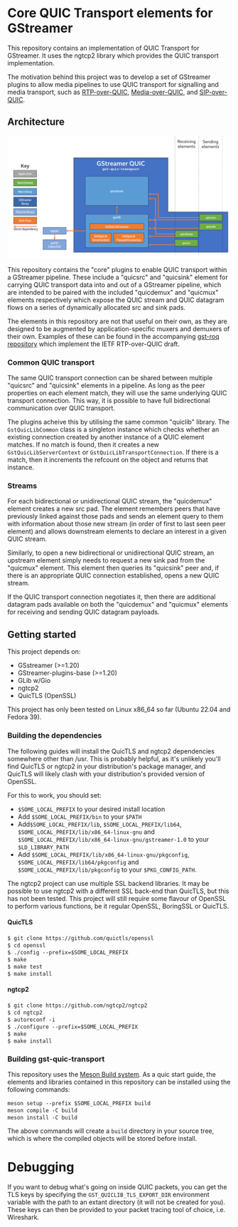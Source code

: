 # Core QUIC Transport elements for GStreamer

This repository contains an implementation of QUIC Transport for GStreamer. It 
uses the ngtcp2 library which provides the QUIC transport implementation.

The motivation behind this project was to develop a set of GStreamer plugins to
allow media pipelines to use QUIC transport for signalling and media transport,
such as [RTP-over-QUIC](https://datatracker.ietf.org/doc/draft-ietf-avtcore-rtp-over-quic/),
 [Media-over-QUIC](https://datatracker.ietf.org/group/moq/about/), and
[SIP-over-QUIC](https://datatracker.ietf.org/doc/draft-hurst-sip-quic/).

## Architecture

![A diagram showing the plugin architecture](/docs/GstSipQuic-quic-transport-no-roq-architecture.png)

This repository contains the "core" plugins to enable QUIC transport within a
GStreamer pipeline. These include a "quicsrc" and "quicsink" element for
carrying QUIC transport data into and out of a GStreamer pipeline, which are
intended to be paired with the included "quicdemux" and "quicmux" elements
respectively which expose the QUIC stream and QUIC datagram flows on a series
of dynamically allocated src and sink pads.

The elements in this repository are not that useful on their own, as they are
designed to be augmented by application-specific muxers and demuxers of their
own. Examples of these can be found in the accompanying 
[gst-roq repository](https://github.com/bbc/gst-roq) which implement the IETF
RTP-over-QUIC draft.

### Common QUIC transport

The same QUIC transport connection can be shared between multiple "quicsrc" and
"quicsink" elements in a pipeline. As long as the peer properties on each
element match, they will use the same underlying QUIC transport connection.
This way, it is possible to have full bidirectional communication over QUIC
transport.

The plugins acheive this by utilising the same common "quiclib" library. The
`GstQuicLibCommon` class is a singleton instance which checks whether an
existing connection created by another instance of a QUIC element matches. If
no match is found, then it creates a new `GstQuicLibServerContext` or
`GstQuicLibTransportConnection`. If there is a match, then it increments
the refcount on the object and returns that instance.

### Streams

For each bidirectional or unidirectional QUIC stream, the "quicdemux" element
creates a new src pad. The element remembers peers that have previously
linked against those pads and sends an element query to them with
information about those new stream (in order of first to last seen peer
element) and allows downstream elements to declare an interest in a given QUIC
stream.

Similarly, to open a new bidirectional or unidirectional QUIC stream, an
upstream element simply needs to request a new sink pad from the "quicmux"
element. This element then queries its "quicsink" peer and, if there is an
appropriate QUIC connection established, opens a new QUIC stream.

If the QUIC transport connection negotiates it, then there are additional
datagram pads available on both the "quicdemux" and "quicmux" elements for
receiving and sending QUIC datagram payloads.

## Getting started

This project depends on:

- GSstreamer (>=1.20)
- GStreamer-plugins-base (>=1.20)
- GLib w/Gio
- ngtcp2
- QuicTLS (OpenSSL)

This project has only been tested on Linux x86\_64 so far (Ubuntu 22.04 and
Fedora 39).

### Building the dependencies

The following guides will install the QuicTLS and ngtcp2 dependencies somewhere
other than /usr. This is probably helpful, as it's unlikely you'll find QuicTLS
or ngtcp2 in your distribution's package manager, and QuicTLS will likely clash
with your distribution's provided version of OpenSSL.

For this to work, you should set:
* `$SOME_LOCAL_PREFIX` to your desired install location
* Add `$SOME_LOCAL_PREFIX/bin` to your `$PATH`
* Add`$SOME_LOCAL_PREFIX/lib`, `$SOME_LOCAL_PREFIX/lib64`,
`$SOME_LOCAL_PREFIX/lib/x86_64-linux-gnu` and
`$SOME_LOCAL_PREFIX/lib/x86_64-linux-gnu/gstreamer-1.0` to your
`$LD_LIBRARY_PATH`
* Add `$SOME_LOCAL_PREFIX/lib/x86_64-linux-gnu/pkgconfig`,
`$SOME_LOCAL_PREFIX/lib64/pkgconfig` and `$SOME_LOCAL_PREFIX/lib/pkgconfig` to
your `$PKG_CONFIG_PATH`.

The ngtcp2 project can use multiple SSL backend libraries. It may be possible
to use ngtcp2 with a different SSL back-end than QuicTLS, but this has not been
tested. This project will still require some flavour of OpenSSL to perform
various functions, be it regular OpenSSL, BoringSSL or QuicTLS.

#### QuicTLS

```
$ git clone https://github.com/quictls/openssl
$ cd openssl
$ ./config --prefix=$SOME_LOCAL_PREFIX
$ make
$ make test
$ make install
```

#### ngtcp2

```
$ git clone https://github.com/ngtcp2/ngtcp2
$ cd ngtcp2
$ autoreconf -i
$ ./configure --prefix=$SOME_LOCAL_PREFIX
$ make
$ make install
```

### Building gst-quic-transport

This repository uses the [Meson Build system](https://mesonbuild.com/). As a
quic start guide, the elements and libraries contained in this repository can
be installed using the following commands:

```
meson setup --prefix $SOME_LOCAL_PREFIX build
meson compile -C build
meson install -C build
```

The above commands will create a `build` directory in your source tree, which
is where the compiled objects will be stored before install.

# Debugging

If you want to debug what's going on inside QUIC packets, you can get the TLS
keys by specifying the `GST_QUICLIB_TLS_EXPORT_DIR` environment variable with
the path to an extant directory (it will not be created for you). These keys
can then be provided to your packet tracing tool of choice, i.e. Wireshark.
